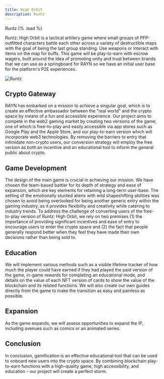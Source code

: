```yaml
---
title: High Orbit
description: Runtz
---
```


Runtz {% .lead %}

Runtz: High Orbit is a tactical artillery game where small groups of PFP-outfitted characters battle each other across a variety of destructible maps with the goal of being the last group standing. Use weapons or interact with items on the map for buffs. This game will be play-to-earn with escrow wagers, built around the idea of promoting unity and trust between brands that we can use as a springboard for RAYN so we have an initial user base for the platform's P2E experiences.

![Runtz](/images/adbanner2.jpeg)

## Crypto Gateway

RAYN has embarked on a mission to achieve a singular goal, which is to create an effective ambassador between the "real world" and the crypto space by means of a fun and accessible experience. Our project aims to compete in the web2 gaming market by creating two versions of the game, one of which is free-to-play and easily accessible via app stores such as Google Play and the Apple Store, and our play-to-earn version which will incorporate web3 technologies. By removing the barriers to entry that intimidate non-crypto users, our conversion strategy will employ the free version as both an incentive and an educational tool to inform the general public about crypto.

## Game Development

The design of the main game is crucial in achieving our mission. We have chosen the team-based battler for its depth of strategy and ease of expansion, which are key elements for retaining a long-term user-base. The setting of the emotionally stunted aliens with wild shapeshifting abilities was chosen to avoid being overlooked for being another generic entry within the gaming industry, as it provides flexibility and creativity while catering to industry trends. To address the challenge of converting users of the free-to-play version of Runtz: High Orbit, we rely on two premises (1) the importance of providing significant incentives and ease of entry to encourage users to enter the crypto space and (2) the fact that people generally respond better when they feel they have made their own decisions rather than being sold to.

## Education

We will implement various methods such as a visible lifetime tracker of how much the player could have earned if they had played the paid version of the game, in-game rewards for completing an educational mode, and details on the value of each NFT version of cards to show the value of the blockchain and its related functions. We will also create our own guides directly from the game to make the transition as easy and painless as possible.

## Expansion

As the game expands, we will assess opportunities to expand the IP, including avenues such as comics or an animated series.

## Conclusion

In conclusion, gamification is an effective educational tool that can be used to onboard new users into the crypto space. By combining blockchain play-to-earn functions with a high-quality game, high accessibility, and education - our project will create a perfect storm.
